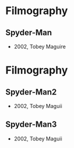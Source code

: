 # Filmography

## Spyder-Man

- 2002, Tobey Maguire

# Filmography

## Spyder-Man2

- 2002, Tobey Maguii
## Spyder-Man3

- 2002, Tobey Maguii

